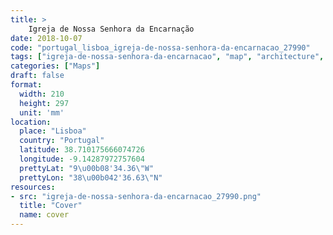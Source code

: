```yaml
---
title: > 
    Igreja de Nossa Senhora da Encarnação
date: 2018-10-07
code: "portugal_lisboa_igreja-de-nossa-senhora-da-encarnacao_27990"
tags: ["igreja-de-nossa-senhora-da-encarnacao", "map", "architecture", "buildings", "Lisboa", "Portugal"]
categories: ["Maps"]
draft: false
format:
  width: 210
  height: 297
  unit: 'mm'
location:
  place: "Lisboa"
  country: "Portugal"
  latitude: 38.710175666074726
  longitude: -9.14287972757604
  prettyLat: "9\u00b08'34.36\"W"
  prettyLon: "38\u00b042'36.63\"N"
resources:
- src: "igreja-de-nossa-senhora-da-encarnacao_27990.png"
  title: "Cover"
  name: cover
---
```

